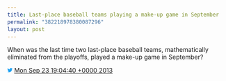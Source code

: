 ```yaml
---
title: Last-place baseball teams playing a make-up game in September
permalink: "382218978380087296"
layout: post
---
```


When was the last time two last-place baseball teams, mathematically eliminated from the playoffs, played a make-up game in September?

<img src="images/twitter.png" width="12" /> [Mon Sep 23 19:04:40 +0000 2013](https://twitter.com/sillygwailo/status/382218978380087296)